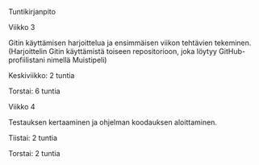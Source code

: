 Tuntikirjanpito

Viikko 3

Gitin käyttämisen harjoittelua ja ensimmäisen viikon tehtävien tekeminen. 
(Harjoittelin Gitin käyttämistä toiseen repositorioon, joka löytyy GitHub-profiilistani nimellä Muistipeli)

Keskiviikko: 2 tuntia

Torstai: 6 tuntia

Viikko 4

Testauksen kertaaminen ja ohjelman koodauksen aloittaminen.

Tiistai: 2 tuntia

Torstai: 2 tuntia
